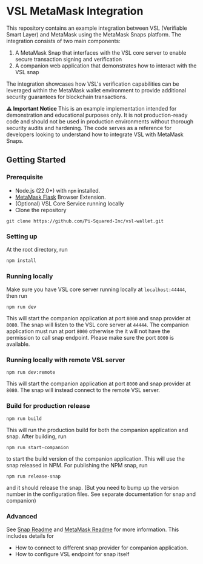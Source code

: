 # VSL MetaMask Integration

This repository contains an example integration between VSL (Verifiable Smart Layer) and MetaMask using the MetaMask Snaps platform. The integration consists of two main components:

1. A MetaMask Snap that interfaces with the VSL core server to enable secure transaction signing and verification
2. A companion web application that demonstrates how to interact with the VSL snap

The integration showcases how VSL's verification capabilities can be leveraged within the MetaMask wallet environment to provide additional security guarantees for blockchain transactions.

**⚠️ Important Notice**
This is an example implementation intended for demonstration and educational purposes only. It is not production-ready code and should not be used in production environments without thorough security audits and hardening. The code serves as a reference for developers looking to understand how to integrate VSL with MetaMask Snaps.

## Getting Started

### Prerequisite

* Node.js (22.0+) with `npm` installed.
* [MetaMask Flask](https://docs.metamask.io/snaps/get-started/install-flask/) Browser Extension.
* (Optional) VSL Core Service running locally
* Clone the repository

```shell
git clone https://github.com/Pi-Squared-Inc/vsl-wallet.git
```

### Setting up

At the root directory, run

```bash
npm install
```

### Running locally

Make sure you have VSL core server running locally at `localhost:44444`, then run

```shell
npm run dev
```

This will start the companion application at port `8000` and snap provider at `8080`. The snap will listen to the VSL core server at `44444`. The companion application must run at port `8000` otherwise the it will not have the permission to call snap endpoint. Please make sure the port `8000` is available.

### Running locally with remote VSL server

```shell
npm run dev:remote
```

This will start the companion application at port `8000` and snap provider at `8080`. The snap will instead connect to the remote VSL server.

### Build for production release

```shell
npm run build
```

This will run the production build for both the companion application and snap. After building, run

```shell
npm run start-companion
```

to start the build version of the companion application. This will use the snap released in NPM. For publishing the NPM snap, run

```shell
npm run release-snap
```

and it should release the snap. (But you need to bump up the version number in the configuration files. See separate documentation for snap and companion)

### Advanced

See [Snap Readme](packages/snap/README.md) and [MetaMask Readme](packages/site/README.md) for more information. This includes details for

* How to connect to different snap provider for companion application.
* How to configure VSL endpoint for snap itself
